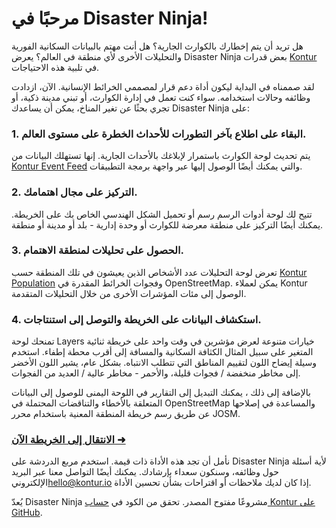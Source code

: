 # مرحبًا في Disaster Ninja!

هل تريد أن يتم إخطارك بالكوارث الجارية؟ هل أنت مهتم بالبيانات السكانية الفورية والتحليلات الأخرى لأي منطقة في العالم؟ يعرض Disaster Ninja بعض قدرات [Kontur](https://www.kontur.io/) في تلبية هذه الاحتياجات.

لقد صممناه في البداية ليكون أداة دعم قرار لمصممي الخرائط الإنسانية. الآن، ازدادت وظائفه وحالات استخدامه. سواء كنت تعمل في إدارة الكوارث، أو تبني مدينة ذكية، أو تجري بحثًا عن تغير المناخ، يمكن أن يساعدك Disaster Ninja على:

### 1. البقاء على اطلاع بآخر التطورات للأحداث الخطرة على مستوى العالم.

يتم تحديث لوحة الكوارث باستمرار لإبلاغك بالأحداث الجارية. إنها تستهلك البيانات من [Kontur Event Feed](https://www.kontur.io/portfolio/event-feed/) والتي يمكنك أيضًا الوصول إليها عبر واجهة برمجة التطبيقات.

### 2. التركيز على مجال اهتمامك.

تتيح لك لوحة أدوات الرسم رسم أو تحميل الشكل الهندسي الخاص بك على الخريطة. يمكنك أيضًا التركيز على منطقة معرضة للكوارث أو وحدة إدارية - بلد أو مدينة أو منطقة.

### 3. الحصول على تحليلات لمنطقة الاهتمام.

تعرض لوحة التحليلات عدد الأشخاص الذين يعيشون في تلك المنطقة حسب [Kontur Population](https://data.humdata.org/dataset/kontur-population-dataset) وفجوات الخرائط المقدرة في OpenStreetMap. يمكن لعملاء Kontur الوصول إلى مئات المؤشرات الأخرى من خلال التحليلات المتقدمة.

### 4. استكشاف البيانات على الخريطة والتوصل إلى استنتاجات.

تمنحك لوحة Layers خيارات متنوعة لعرض مؤشرين في وقت واحد على خريطة ثنائية المتغير على سبيل المثال الكثافة السكانية والمسافة إلى أقرب محطة إطفاء. استخدم وسيلة إيضاح اللون لتقييم المناطق التي تتطلب الانتباه.
بشكل عام، يشير اللون الأخضر إلى مخاطر منخفضة / فجوات قليلة، والأحمر - مخاطر عالية / العديد من الفجوات.

بالإضافة إلى ذلك ، يمكنك التبديل إلى التقارير في اللوحة اليمنى للوصول إلى البيانات المتعلقة بالأخطاء والتناقضات المحتملة في OpenStreetMap والمساعدة في إصلاحها عن طريق رسم خريطة المنطقة المعنية باستخدام محرر JOSM.

### [الانتقال إلى الخريطة الآن ➜](/ "map")

نأمل أن تجد هذه الأداة ذات قيمة. استخدم مربع الدردشة على Disaster Ninja لأية أسئلة حول وظائفه، وسنكون سعداء بإرشادك. يمكنك أيضًا التواصل معنا عبر البريد الإلكتروني[hello@kontur.io](mailto:hello@kontur.io) إذا كان لديك ملاحظات أو اقتراحات بشأن تحسين الأداة.

يُعدّ Disaster Ninja مشروعًا مفتوح المصدر. تحقق من الكود في [حساب Kontur على GitHub](https://github.com/konturio).
